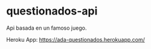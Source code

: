# questionados-api

Api basada en un famoso juego.

Heroku App: https://ada-questionados.herokuapp.com/

